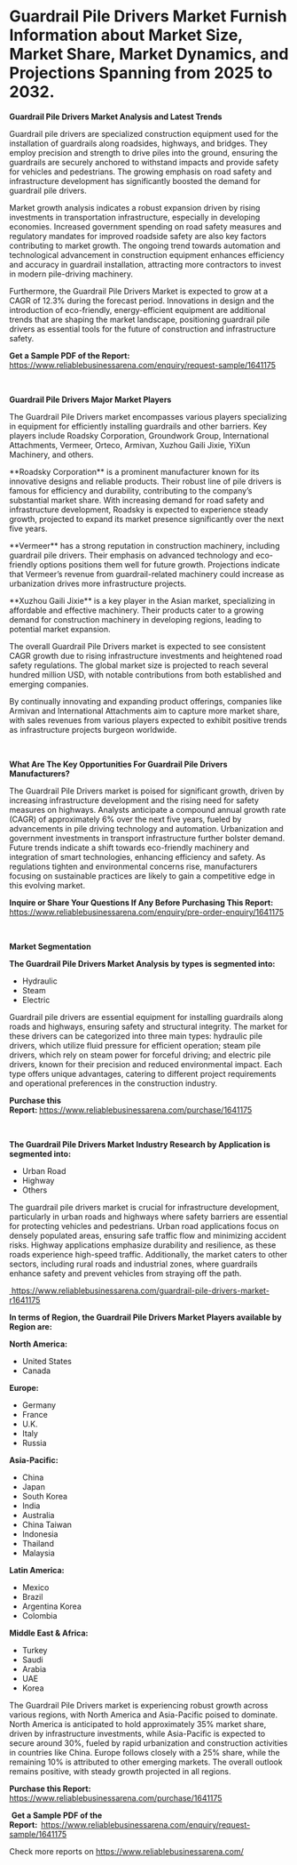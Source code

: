 <p><h1>Guardrail Pile Drivers Market Furnish Information about Market Size, Market Share, Market Dynamics, and Projections Spanning from 2025 to 2032.</h1></p><p><strong>Guardrail Pile Drivers Market Analysis and Latest Trends</strong></p>
<p><p>Guardrail pile drivers are specialized construction equipment used for the installation of guardrails along roadsides, highways, and bridges. They employ precision and strength to drive piles into the ground, ensuring the guardrails are securely anchored to withstand impacts and provide safety for vehicles and pedestrians. The growing emphasis on road safety and infrastructure development has significantly boosted the demand for guardrail pile drivers.</p><p>Market growth analysis indicates a robust expansion driven by rising investments in transportation infrastructure, especially in developing economies. Increased government spending on road safety measures and regulatory mandates for improved roadside safety are also key factors contributing to market growth. The ongoing trend towards automation and technological advancement in construction equipment enhances efficiency and accuracy in guardrail installation, attracting more contractors to invest in modern pile-driving machinery.</p><p>Furthermore, the Guardrail Pile Drivers Market is expected to grow at a CAGR of 12.3% during the forecast period. Innovations in design and the introduction of eco-friendly, energy-efficient equipment are additional trends that are shaping the market landscape, positioning guardrail pile drivers as essential tools for the future of construction and infrastructure safety.</p></p>
<p><strong>Get a Sample PDF of the Report:&nbsp;</strong> <a href="https://www.reliablebusinessarena.com/enquiry/request-sample/1641175?utm_campaign=2637&utm_medium=2&utm_source=Github&utm_content=ia&utm_term=11042025&utm_id=guardrail-pile-drivers">https://www.reliablebusinessarena.com/enquiry/request-sample/1641175</a></p>
<p>&nbsp;</p>
<p><strong>Guardrail Pile Drivers Major Market Players</strong></p>
<p><p>The Guardrail Pile Drivers market encompasses various players specializing in equipment for efficiently installing guardrails and other barriers. Key players include Roadsky Corporation, Groundwork Group, International Attachments, Vermeer, Orteco, Armivan, Xuzhou Gaili Jixie, YiXun Machinery, and others. </p><p>**Roadsky Corporation** is a prominent manufacturer known for its innovative designs and reliable products. Their robust line of pile drivers is famous for efficiency and durability, contributing to the company’s substantial market share. With increasing demand for road safety and infrastructure development, Roadsky is expected to experience steady growth, projected to expand its market presence significantly over the next five years.</p><p>**Vermeer** has a strong reputation in construction machinery, including guardrail pile drivers. Their emphasis on advanced technology and eco-friendly options positions them well for future growth. Projections indicate that Vermeer’s revenue from guardrail-related machinery could increase as urbanization drives more infrastructure projects.</p><p>**Xuzhou Gaili Jixie** is a key player in the Asian market, specializing in affordable and effective machinery. Their products cater to a growing demand for construction machinery in developing regions, leading to potential market expansion.</p><p>The overall Guardrail Pile Drivers market is expected to see consistent CAGR growth due to rising infrastructure investments and heightened road safety regulations. The global market size is projected to reach several hundred million USD, with notable contributions from both established and emerging companies. </p><p>By continually innovating and expanding product offerings, companies like Armivan and International Attachments aim to capture more market share, with sales revenues from various players expected to exhibit positive trends as infrastructure projects burgeon worldwide.</p></p>
<p>&nbsp;</p>
<p><strong>What Are The Key Opportunities For Guardrail Pile Drivers Manufacturers?</strong></p>
<p><p>The Guardrail Pile Drivers market is poised for significant growth, driven by increasing infrastructure development and the rising need for safety measures on highways. Analysts anticipate a compound annual growth rate (CAGR) of approximately 6% over the next five years, fueled by advancements in pile driving technology and automation. Urbanization and government investments in transport infrastructure further bolster demand. Future trends indicate a shift towards eco-friendly machinery and integration of smart technologies, enhancing efficiency and safety. As regulations tighten and environmental concerns rise, manufacturers focusing on sustainable practices are likely to gain a competitive edge in this evolving market.</p></p>
<p><strong>Inquire or Share Your Questions If Any Before Purchasing This Report:</strong> <a href="https://www.reliablebusinessarena.com/enquiry/pre-order-enquiry/1641175?utm_campaign=2637&utm_medium=2&utm_source=Github&utm_content=ia&utm_term=11042025&utm_id=guardrail-pile-drivers">https://www.reliablebusinessarena.com/enquiry/pre-order-enquiry/1641175</a></p>
<p>&nbsp;</p>
<p><strong>Market Segmentation</strong></p>
<p><strong>The Guardrail Pile Drivers Market Analysis by types is segmented into:</strong></p>
<p><ul><li>Hydraulic</li><li>Steam</li><li>Electric</li></ul></p>
<p><p>Guardrail pile drivers are essential equipment for installing guardrails along roads and highways, ensuring safety and structural integrity. The market for these drivers can be categorized into three main types: hydraulic pile drivers, which utilize fluid pressure for efficient operation; steam pile drivers, which rely on steam power for forceful driving; and electric pile drivers, known for their precision and reduced environmental impact. Each type offers unique advantages, catering to different project requirements and operational preferences in the construction industry.</p></p>
<p><strong>Purchase this Report:&nbsp;</strong><a href="https://www.reliablebusinessarena.com/purchase/1641175?utm_campaign=2637&utm_medium=2&utm_source=Github&utm_content=ia&utm_term=11042025&utm_id=guardrail-pile-drivers">https://www.reliablebusinessarena.com/purchase/1641175</a></p>
<p>&nbsp;</p>
<p><strong>The Guardrail Pile Drivers Market Industry Research by Application is segmented into:</strong></p>
<p><ul><li>Urban Road</li><li>Highway</li><li>Others</li></ul></p>
<p><p>The guardrail pile drivers market is crucial for infrastructure development, particularly in urban roads and highways where safety barriers are essential for protecting vehicles and pedestrians. Urban road applications focus on densely populated areas, ensuring safe traffic flow and minimizing accident risks. Highway applications emphasize durability and resilience, as these roads experience high-speed traffic. Additionally, the market caters to other sectors, including rural roads and industrial zones, where guardrails enhance safety and prevent vehicles from straying off the path.</p></p>
<p><a href="https://www.reliablebusinessarena.com/guardrail-pile-drivers-market-r1641175?utm_campaign=2637&utm_medium=2&utm_source=Github&utm_content=ia&utm_term=11042025&utm_id=guardrail-pile-drivers">&nbsp;https://www.reliablebusinessarena.com/guardrail-pile-drivers-market-r1641175</a></p>
<p><strong>In terms of Region, the Guardrail Pile Drivers Market Players available by Region are:</strong></p>
<p>
    <p> <strong> North America: </strong>
        <ul>
            <li>United States</li>
            <li>Canada</li>
        </ul>
        </p> 
    <p> <strong> Europe: </strong>
        <ul>
            <li>Germany</li>
            <li>France</li>
            <li>U.K.</li>
            <li>Italy</li>
            <li>Russia</li>
        </ul>
        </p> 
    <p> <strong> Asia-Pacific: </strong>
        <ul>
            <li>China</li>
            <li>Japan</li>
            <li>South Korea</li>
            <li>India</li>
            <li>Australia</li>
            <li>China Taiwan</li>
            <li>Indonesia</li>
            <li>Thailand</li>
            <li>Malaysia</li>
        </ul>
        </p> 
    <p> <strong> Latin America: </strong>
        <ul>
            <li>Mexico</li>
            <li>Brazil</li>
            <li>Argentina Korea</li>
            <li>Colombia</li>
        </ul>
        </p> 
    <p> <strong> Middle East & Africa: </strong>
        <ul>
            <li>Turkey</li>
            <li>Saudi</li>
            <li>Arabia</li>
            <li>UAE</li>
            <li>Korea</li>
        </ul>
    </p>
    </p>
<p><p>The Guardrail Pile Drivers market is experiencing robust growth across various regions, with North America and Asia-Pacific poised to dominate. North America is anticipated to hold approximately 35% market share, driven by infrastructure investments, while Asia-Pacific is expected to secure around 30%, fueled by rapid urbanization and construction activities in countries like China. Europe follows closely with a 25% share, while the remaining 10% is attributed to other emerging markets. The overall outlook remains positive, with steady growth projected in all regions.</p></p>
<p><strong>Purchase this Report: </strong><a href="https://www.reliablebusinessarena.com/purchase/1641175?utm_campaign=2637&utm_medium=2&utm_source=Github&utm_content=ia&utm_term=11042025&utm_id=guardrail-pile-drivers">https://www.reliablebusinessarena.com/purchase/1641175</a></p>
<p>&nbsp;<strong>Get a Sample PDF of the Report:&nbsp;&nbsp;</strong><a href="https://www.reliablebusinessarena.com/enquiry/request-sample/1641175?utm_campaign=2637&utm_medium=2&utm_source=Github&utm_content=ia&utm_term=11042025&utm_id=guardrail-pile-drivers">https://www.reliablebusinessarena.com/enquiry/request-sample/1641175</a></p>
<p><strong></strong></p>
<p>Check more reports on <a href="https://www.reliablebusinessarena.com/?utm_campaign=2637&utm_medium=2&utm_source=Github&utm_content=ia&utm_term=11042025&utm_id=guardrail-pile-drivers">https://www.reliablebusinessarena.com/</a></p>